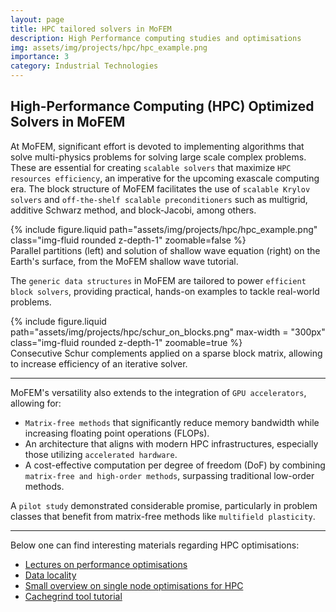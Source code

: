 ```yaml
---
layout: page
title: HPC tailored solvers in MoFEM
description: High Performance computing studies and optimisations
img: assets/img/projects/hpc/hpc_example.png
importance: 3
category: Industrial Technologies
---
```



## High-Performance Computing (HPC) Optimized Solvers in MoFEM

At MoFEM, significant effort is devoted to implementing algorithms that solve multi-physics problems for solving large scale complex problems. These are essential for creating `scalable solvers` that maximize `HPC resources efficiency`, an imperative for the upcoming exascale computing era. The block structure of MoFEM facilitates the use of `scalable Krylov solvers` and `off-the-shelf scalable preconditioners` such as multigrid, additive Schwarz method, and block-Jacobi, among others.

<!-- document the code -->

<div class="row mt-3">
    <div class="col-sm mt-3 mt-md-0">
        {% include figure.liquid path="assets/img/projects/hpc/hpc_example.png" class="img-fluid rounded z-depth-1" zoomable=false %}
    </div>
    <div class="caption">
      Parallel partitions (left) and solution of shallow wave equation (right) on the Earth's surface, from the MoFEM shallow wave tutorial.
    </div>
</div>

The `generic data structures` in MoFEM are tailored to power `efficient block solvers`, providing practical, hands-on examples to tackle real-world problems.

<div class="row justify-content-sm-center">
   <div class="col-sm-6 col-md-4 text-center mt-1 mt-md-0">
        {% include figure.liquid path="assets/img/projects/hpc/schur_on_blocks.png" max-width = "300px" class="img-fluid rounded z-depth-1" zoomable=true %}
    </div>
</div>
<div class="caption">
    Consecutive Schur complements applied on a sparse block matrix, allowing to increase efficiency of an iterative solver.
</div>

---

MoFEM's versatility also extends to the integration of `GPU accelerators`, allowing for:

- `Matrix-free methods` that significantly reduce memory bandwidth while increasing floating point operations (FLOPs).
- An architecture that aligns with modern HPC infrastructures, especially those utilizing `accelerated hardware`.
- A cost-effective computation per degree of freedom (DoF) by combining `matrix-free and high-order methods`, surpassing traditional low-order methods.

A `pilot study` demonstrated considerable promise, particularly in problem classes that benefit from matrix-free methods like `multifield plasticity`.

---

Below one can find interesting materials regarding HPC optimisations:

- [Lectures on performance optimisations](https://www.youtube.com/watch?v=o7h_sYMk_oc&list=PLUl4u3cNGP63VIBQVWguXxZZi0566y7Wf&index=2&t=1835s) 
- [Data locality](https://kaushikghose.wordpress.com/2020/01/30/cpu-caches-and-data-locality-a-small-demonstration/) 
- [Small overview on single node optimisations for HPC](http://www.archer.ac.uk/training/courses/craytools/pdf/single-node-opt.pdf)
- [Cachegrind tool tutorial](https://courses.cs.washington.edu/courses/cse326/05wi/valgrind-doc/cg_main.html)

